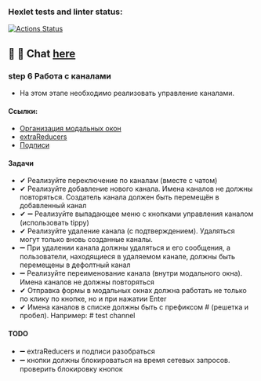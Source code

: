 ### Hexlet tests and linter status:

[![Actions Status](https://github.com/MilaNick/frontend-project-12/workflows/hexlet-check/badge.svg)](https://github.com/MilaNick/frontend-project-12/actions)

## 💬 📝 Chat [here](https://milachat.herokuapp.com/)

### step 6 Работа с каналами

- На этом этапе необходимо реализовать управление каналами.

#### Ссылки:

- [Организация модальных окон](https://ru.hexlet.io/challenges/js_react_modals_exercise)
- [extraReducers](https://redux-toolkit.js.org/api/createSlice#extrareducers)
- [Подписи](https://ru.reactjs.org/docs/accessibility.html#labeling)

#### Задачи

- ✔ Реализуйте переключение по каналам (вместе с чатом) 
- ✔ Реализуйте добавление нового канала. Имена каналов не должны повторяться. Создатель канала должен быть перемещён в
  добавленный канал 
- ✔ ➖ Реализуйте выпадающее меню с кнопками управления каналом (использовать tippy)
- ✔ Реализуйте удаление канала (с подтверждением). Удаляться могут только вновь созданные каналы. 
- ➖ При удалении канала должны удаляться и его сообщения, а пользователи, находящиеся в удаляемом канале, должны быть перемещены в дефолтный
  канал
- ➖ Реализуйте переименование канала (внутри модального окна). Имена каналов не должны повторяться
- ✔ Отправка формы в модальных окнах должна работать не только по клику по кнопке, но и при нажатии Enter
- ✔ Имена каналов в списке должны быть с префиксом # (решетка и пробел). Например: # test channel
#### TODO
- ➖ extraReducers и подписи разобраться
- ➖ кнопки должны блокироваться на время сетевых запросов. проверить блокировку кнопок
